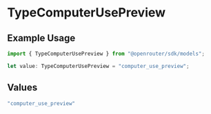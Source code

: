 # TypeComputerUsePreview

## Example Usage

```typescript
import { TypeComputerUsePreview } from "@openrouter/sdk/models";

let value: TypeComputerUsePreview = "computer_use_preview";
```

## Values

```typescript
"computer_use_preview"
```